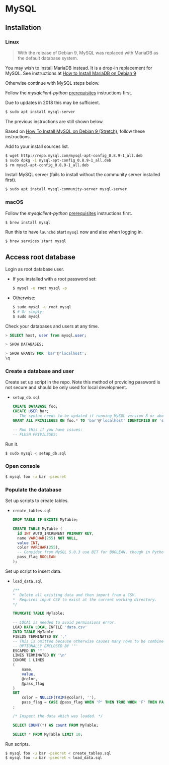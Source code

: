 # MySQL


## Installation

### Linux

> With the release of Debian 9, MySQL was replaced with MariaDB as the default database system.

You may wish to install MariaDB instead. It is a drop-in replacement for MySQL. See instructions at [How to Install MariaDB on Debian 9](https://linuxize.com/post/how-to-install-mariadb-on-debian-9/)

Otherwise continue with MySQL steps below.

Follow the _mysqlclient-python_ [prerequisites](https://github.com/PyMySQL/mysqlclient-python#prerequisites) instructions first.


Due to updates in 2018 this may be sufficient.

```bash
$ sudo apt install mysql-server
```

The previous instructions are still shown below.

Based on [How To Install MySQL on Debian 9 (Stretch)](https://tecadmin.net/install-mysql-server-on-debian9-stretch/), follow these instructions.

Add to your install sources list.

```bash
$ wget http://repo.mysql.com/mysql-apt-config_0.8.9-1_all.deb
$ sudo dpkg -i mysql-apt-config_0.8.9-1_all.deb
$ rm mysql-apt-config_0.8.9-1_all.deb
```

Install MySQL server (fails to install without the community server installed first).

```bash
$ sudo apt install mysql-community-server mysql-server
```

### macOS

Follow the _mysqlclient-python_ [prerequisites](https://github.com/PyMySQL/mysqlclient-python#prerequisites) instructions first.


```bash
$ brew install mysql
```

Run this to have `launchd` start `mysql` now and also when logging in.

```bash
$ brew services start mysql
```


## Access root database

Login as root database user.

- If you installed with a root password set:
    ```bash
    $ mysql -u root mysql -p
    ```
- Otherwise:
    ```bash
    $ sudo mysql -u root mysql
    $ # Or simply:
    $ sudo mysql
    ```

Check your databases and users at any time.

```sql
> SELECT host, user from mysql.user;

> SHOW DATABASES;

> SHOW GRANTS FOR 'bar'@'localhost';
\q
```

### Create a database and user

Create set up script in the repo. Note this method of providing password is not secure and should be only used for local development.

- `setup_db.sql`
    ```sql
    CREATE DATABASE foo;
    CREATE USER bar;
    -- The syntax needs to be updated if running MySQL version 8 or above.
    GRANT ALL PRIVILEGES ON foo.* TO 'bar'@'localhost' IDENTIFIED BY 'secret';

    -- Run this if you have issues:
    -- FLUSH PRIVILEGES;
    ```

Run it.

```bash
$ sudo mysql < setup_db.sql
```

### Open console

```bash
$ mysql foo -u bar -psecret
```


### Populate the database

Set up scripts to create tables.

- `create_tables.sql`
    ```sql
    DROP TABLE IF EXISTS MyTable;

    CREATE TABLE MyTable (
      id INT AUTO_INCREMENT PRIMARY KEY,
      name VARCHAR(255) NOT NULL,
      value INT,
      color VARCHAR(255),
      -- Consider from MySQL 5.0.3 use BIT for BOOLEAN, though in Python the BIT is fetched as bytes, so keep as BOOLEAN for now.
      pass_flag BOOLEAN
    );
    ```

Set up script to insert data.

- `load_data.sql`
    ```sql
    /**
    *  Delete all existing data and then import from a CSV.
    *  Requires input CSV to exist at the current working directory.
    */

    TRUNCATE TABLE MyTable;

    -- LOCAL is needed to avoid permissions error.
    LOAD DATA LOCAL INFILE 'data.csv'
    INTO TABLE MyTable
    FIELDS TERMINATED BY ','
    -- This is omitted because otherwise causes many rows to be combined or ignored after "iv=300  ,added 2999+20kg".
    -- OPTIONALLY ENCLOSED BY '"'
    ESCAPED BY '"'
    LINES TERMINATED BY '\n'
    IGNORE 1 LINES
    (
        name,
        value,
        @color,
        @pass_flag
    )
    SET
        color = NULLIF(TRIM(@color), ''),
        pass_flag = CASE @pass_flag WHEN 'P' THEN TRUE WHEN 'F' THEN FALSE ELSE NULL END,
    ;

    /* Inspect the data which was loaded. */

    SELECT COUNT(*) AS count FROM MyTable;

    SELECT * FROM MyTable LIMIT 10;
    ```


Run scripts.


```bash
$ mysql foo -u bar -psecret < create_tables.sql
$ mysql foo -u bar -psecret < load_data.sql
```
